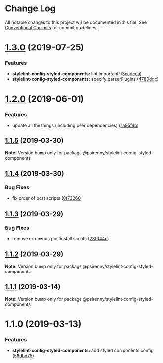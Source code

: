 # Change Log

All notable changes to this project will be documented in this file.
See [Conventional Commits](https://conventionalcommits.org) for commit guidelines.

# [1.3.0](https://github.com/psirenny/monorepo/tree/master/packages/stylelint-config-styled-components/compare/@psirenny/stylelint-config-styled-components@1.2.0...@psirenny/stylelint-config-styled-components@1.3.0) (2019-07-25)


### Features

* **stylelint-config-styled-components:** lint important! ([3ccdcea](https://github.com/psirenny/monorepo/tree/master/packages/stylelint-config-styled-components/commit/3ccdcea))
* **stylelint-config-styled-components:** specify parserPlugins ([4780ddc](https://github.com/psirenny/monorepo/tree/master/packages/stylelint-config-styled-components/commit/4780ddc))





# [1.2.0](https://github.com/psirenny/monorepo/tree/master/packages/stylelint-config-styled-components/compare/@psirenny/stylelint-config-styled-components@1.1.5...@psirenny/stylelint-config-styled-components@1.2.0) (2019-06-01)


### Features

* update all the things (including peer dependencies) ([aa95f4b](https://github.com/psirenny/monorepo/tree/master/packages/stylelint-config-styled-components/commit/aa95f4b))





## [1.1.5](https://github.com/psirenny/monorepo/tree/master/packages/stylelint-config-styled-components/compare/@psirenny/stylelint-config-styled-components@1.1.4...@psirenny/stylelint-config-styled-components@1.1.5) (2019-03-30)

**Note:** Version bump only for package @psirenny/stylelint-config-styled-components





## [1.1.4](https://github.com/psirenny/monorepo/tree/master/packages/stylelint-config-styled-components/compare/@psirenny/stylelint-config-styled-components@1.1.3...@psirenny/stylelint-config-styled-components@1.1.4) (2019-03-30)


### Bug Fixes

* fix order of post scripts ([0f73260](https://github.com/psirenny/monorepo/tree/master/packages/stylelint-config-styled-components/commit/0f73260))





## [1.1.3](https://github.com/psirenny/monorepo/tree/master/packages/stylelint-config-styled-components/compare/@psirenny/stylelint-config-styled-components@1.1.2...@psirenny/stylelint-config-styled-components@1.1.3) (2019-03-29)


### Bug Fixes

* remove erroneous postinstall scripts ([23f044c](https://github.com/psirenny/monorepo/tree/master/packages/stylelint-config-styled-components/commit/23f044c))





## [1.1.2](https://github.com/psirenny/monorepo/tree/master/packages/stylelint-config-styled-components/compare/@psirenny/stylelint-config-styled-components@1.1.1...@psirenny/stylelint-config-styled-components@1.1.2) (2019-03-29)

**Note:** Version bump only for package @psirenny/stylelint-config-styled-components





## [1.1.1](https://github.com/psirenny/monorepo/tree/master/packages/stylelint-config-styled-components/compare/@psirenny/stylelint-config-styled-components@1.1.0...@psirenny/stylelint-config-styled-components@1.1.1) (2019-03-14)

**Note:** Version bump only for package @psirenny/stylelint-config-styled-components





# 1.1.0 (2019-03-13)


### Features

* **stylelint-config-styled-components:** add styled components config ([56dbd75](https://github.com/psirenny/monorepo/tree/master/packages/stylelint-config-styled-components/commit/56dbd75))
